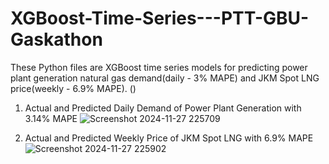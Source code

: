 # XGBoost-Time-Series---PTT-GBU-Gaskathon

These Python files are XGBoost time series models for predicting power plant generation natural gas demand(daily - 3% MAPE) and JKM Spot LNG price(weekly - 6.9% MAPE). ()

1) Actual and Predicted Daily Demand of Power Plant Generation with 3.14% MAPE
![Screenshot 2024-11-27 225709](https://github.com/user-attachments/assets/361b18a4-4ee1-4b48-8162-a9dcadb42554)



2) Actual and Predicted Weekly Price of JKM Spot LNG with 6.9% MAPE
![Screenshot 2024-11-27 225902](https://github.com/user-attachments/assets/15b41c3d-442f-436f-9f3c-afc793262402)
